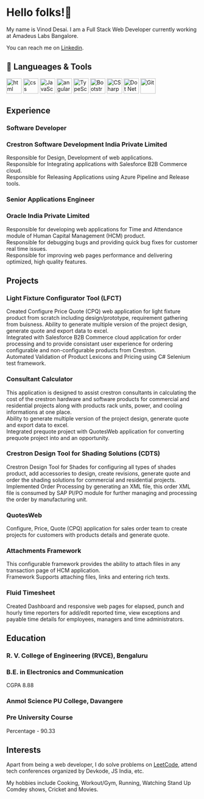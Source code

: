 # Hello folks!👋

My name is Vinod Desai. I am a Full Stack Web Developer currently working at Amadeus Labs Bangalore.

You can reach me on [Linkedin](https://in.linkedin.com/in/vinoddesai147).

## 🔧 Langueages & Tools
<p align='left'>
  <img src="https://upload.wikimedia.org/wikipedia/commons/thumb/6/61/HTML5_logo_and_wordmark.svg/2048px-HTML5_logo_and_wordmark.svg.png" alt="html" width="40" height="40">
  <img src='https://upload.wikimedia.org/wikipedia/commons/thumb/d/d5/CSS3_logo_and_wordmark.svg/1200px-CSS3_logo_and_wordmark.svg.png' alt="css" width="40" height="40">
  <img src='https://upload.wikimedia.org/wikipedia/commons/6/6a/JavaScript-logo.png' height='40' width='40' alt="JavaScript">
  <img src="https://angular.io/assets/images/logos/angular/angular.svg" alt="angular" width="40" height="40"/>
  <img src="https://upload.wikimedia.org/wikipedia/commons/thumb/4/4c/Typescript_logo_2020.svg/240px-Typescript_logo_2020.svg.png" alt="TypeScript" width="40" height="40"/>
  <img src="https://upload.wikimedia.org/wikipedia/commons/thumb/b/b2/Bootstrap_logo.svg/240px-Bootstrap_logo.svg.png" alt="Bootstrap" width="40" height="40"/>
  <img src="https://upload.wikimedia.org/wikipedia/commons/thumb/0/0d/C_Sharp_wordmark.svg/240px-C_Sharp_wordmark.svg.png" alt="CSharp" width="40" height="40"/>
  <img src="https://upload.wikimedia.org/wikipedia/commons/thumb/a/a3/.NET_Logo.svg/240px-.NET_Logo.svg.png" alt="Dot Net Framework" width="40" height="40"/>
  <img src="https://upload.wikimedia.org/wikipedia/commons/thumb/e/e0/Git-logo.svg/240px-Git-logo.svg.png" alt="Git" width="40" height="40"/>
</p>

## Experience

### **Software Developer**
### Crestron Software Development India Private Limited
Responsible for Design, Development of web applications.<br />
Responsible for Integrating applications with Salesforce B2B Commerce cloud.<br />
Responsible for Releasing Applications using Azure Pipeline and Release tools.

### **Senior Applications Engineer**
### Oracle India Private Limited
Responsible for developing web applications for Time and Attendance module of Human Capital Management (HCM) product.<br />
Responsible for debugging bugs and providing quick bug fixes for customer real time issues.<br />
Responsible for improving web pages performance and delivering optimized, high quality features.<br />

## Projects

### Light Fixture Configurator Tool (LFCT)
Created Configure Price Quote (CPQ) web application for light fixture product from scratch including design/prototype, requirement gathering from buisness.
Ability to generate multiple version of the project design, generate quote and export data to excel.<br />
Integrated with Salesforce B2B Commerce cloud application for order processing and to provide consistant user experience for ordering configurable and non-configurable products from Crestron.<br />
Automated Validation of Product Lexicons and Pricing using C# Selenium test framework.

### Consultant Calculator
This application is designed to assist crestron consultants in calculating the cost of the crestron hardware and software products for commercial and residential projects along with products rack units, power, and cooling informations at one place.<br />
Ability to generate multiple version of the project design, generate quote and export data to excel.<br />
Integrated prequote project with QuotesWeb application for converting prequote project into and an opportunity.

### Crestron Design Tool for Shading Solutions (CDTS)
Crestron Design Tool for Shades for configuring all types of shades product, add accessories to design, create revisions, generate quote and order the shading solutions for commercial and residential projects.<br />
Implemented Order Processing by generating an XML file, this order XML file is consumed by SAP PI/PO module for further managing and processing the order by manufacturing unit.

### QuotesWeb
Configure, Price, Quote (CPQ) application for sales order team to create projects for customers with products details and generate quote.

### Attachments Framework
This configurable framework provides the ability to attach files in any transaction page of HCM application.<br />
Framework Supports attaching files, links and entering rich texts.

### Fluid Timesheet
Created Dashboard and responsive web pages for elapsed, punch and hourly time reporters for add/edit reported time, view exceptions and payable time details for employees, managers and time administrators.

## Education

### **R. V. College of Engineering (RVCE), Bengaluru**
### B.E. in Electronics and Communication
CGPA 8.88

### **Anmol Science PU College, Davangere**
### Pre University Course
Percentage - 90.33

## Interests

Apart from being a web developer, I do solve problems on [LeetCode](https://leetcode.com/vinoddesai07app/), attend tech conferences organized by Devkode, JS India, etc.

My hobbies include Cooking, Workout/Gym, Running, Watching Stand Up Comdey shows, Cricket and Movies.

